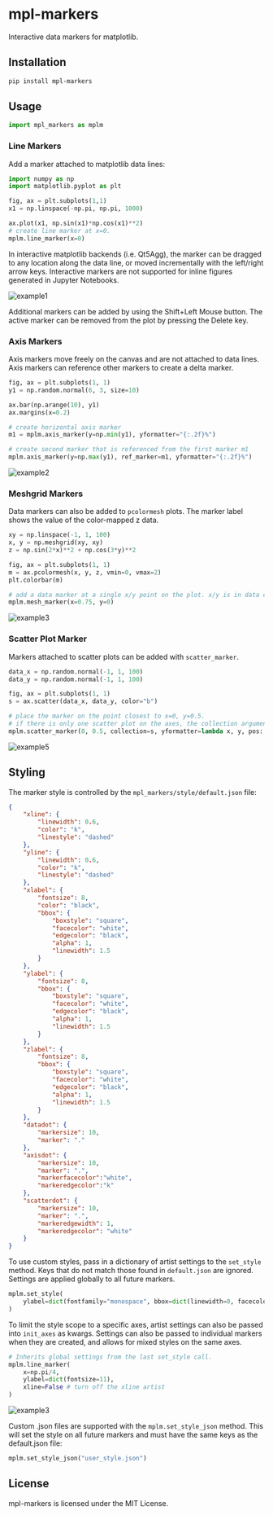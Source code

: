 # mpl-markers

Interactive data markers for matplotlib.

## Installation

```bash
pip install mpl-markers
```

## Usage

```python
import mpl_markers as mplm
```

### Line Markers
Add a marker attached to matplotlib data lines:
```python
import numpy as np
import matplotlib.pyplot as plt

fig, ax = plt.subplots(1,1)
x1 = np.linspace(-np.pi, np.pi, 1000)

ax.plot(x1, np.sin(x1)*np.cos(x1)**2)
# create line marker at x=0.
mplm.line_marker(x=0)
```
In interactive matplotlib backends (i.e. Qt5Agg), the marker can be dragged to any location along the data line, or moved incrementally with the left/right arrow keys. Interactive markers are not supported for inline figures 
generated in Jupyter Notebooks.

![example1](https://raw.githubusercontent.com/ricklyon/mpl_markers/main/docs/img/example1.gif)

Additional markers can be added by using the Shift+Left Mouse button. The active marker can be removed from the plot by pressing the Delete key.

### Axis Markers
Axis markers move freely on the canvas and are not attached to data lines. Axis markers can
reference other markers to create a delta marker.
```python
fig, ax = plt.subplots(1, 1)
y1 = np.random.normal(6, 3, size=10)

ax.bar(np.arange(10), y1)
ax.margins(x=0.2)

# create horizontal axis marker
m1 = mplm.axis_marker(y=np.min(y1), yformatter="{:.2f}%")

# create second marker that is referenced from the first marker m1
mplm.axis_marker(y=np.max(y1), ref_marker=m1, yformatter="{:.2f}%")
```
![example2](https://raw.githubusercontent.com/ricklyon/mpl_markers/main/docs/img/example2.png)

### Meshgrid Markers
Data markers can also be added to `pcolormesh` plots. The marker label shows the value of the color-mapped z data.

```python
xy = np.linspace(-1, 1, 100)
x, y = np.meshgrid(xy, xy)
z = np.sin(2*x)**2 + np.cos(3*y)**2

fig, ax = plt.subplots(1, 1)
m = ax.pcolormesh(x, y, z, vmin=0, vmax=2)
plt.colorbar(m)

# add a data marker at a single x/y point on the plot. x/y is in data coordinates.
mplm.mesh_marker(x=0.75, y=0)
```
![example3](https://raw.githubusercontent.com/ricklyon/mpl_markers/main/docs/img/example3.gif)

### Scatter Plot Marker

Markers attached to scatter plots can be added with `scatter_marker`.

```python
data_x = np.random.normal(-1, 1, 100)
data_y = np.random.normal(-1, 1, 100)

fig, ax = plt.subplots(1, 1)
s = ax.scatter(data_x, data_y, color="b")

# place the marker on the point closest to x=0, y=0.5.
# if there is only one scatter plot on the axes, the collection argument can be dropped.
mplm.scatter_marker(0, 0.5, collection=s, yformatter=lambda x, y, pos: f"x={x:.2f}\ny={y:.2f}")
```
![example5](https://raw.githubusercontent.com/ricklyon/mpl_markers/main/docs/img/example5.png)


## Styling
The marker style is controlled by the `mpl_markers/style/default.json` file:

```json
{
    "xline": {
        "linewidth": 0.6,
        "color": "k",
        "linestyle": "dashed"
    },
    "yline": {
        "linewidth": 0.6,
        "color": "k",
        "linestyle": "dashed"
    },
    "xlabel": {
        "fontsize": 8,
        "color": "black",
        "bbox": {
            "boxstyle": "square",
            "facecolor": "white",
            "edgecolor": "black",
            "alpha": 1,
            "linewidth": 1.5
        }
    },
    "ylabel": {
        "fontsize": 8,
        "bbox": {
            "boxstyle": "square",
            "facecolor": "white",
            "edgecolor": "black",
            "alpha": 1,
            "linewidth": 1.5
        }
    },
    "zlabel": {
        "fontsize": 8,
        "bbox": {
            "boxstyle": "square",
            "facecolor": "white",
            "edgecolor": "black",
            "alpha": 1,
            "linewidth": 1.5
        }
    },
    "datadot": {
        "markersize": 10,
        "marker": "."
    },
    "axisdot": {
        "markersize": 10,
        "marker": ".",
        "markerfacecolor":"white", 
        "markeredgecolor":"k"
    },
    "scatterdot": {
        "markersize": 10,
        "marker": ".",
        "markeredgewidth": 1,
        "markeredgecolor": "white"
    }
}

```
To use custom styles, pass in a dictionary of artist settings to the `set_style` method. Keys that do not match those found in `default.json` are ignored. Settings are applied globally to all future markers.

```python
mplm.set_style(
    ylabel=dict(fontfamily="monospace", bbox=dict(linewidth=0, facecolor="none"))
)
```

To limit the style scope to a specific axes, artist settings can also be passed into `init_axes` as kwargs. Settings can also be passed to individual markers when they are created, and allows for mixed styles on the same axes. 

```python
# Inherits global settings from the last set_style call.
mplm.line_marker(
    x=np.pi/4,
    ylabel=dict(fontsize=11),             
    xline=False # turn off the xline artist
)
```
![example3](https://raw.githubusercontent.com/ricklyon/mpl_markers/main/docs/img/example4.png)

Custom .json files are supported with the `mplm.set_style_json` method. This will set the style on all future markers and must have the same keys as the default.json file:

```python
mplm.set_style_json("user_style.json")
```

## License

mpl-markers is licensed under the MIT License.